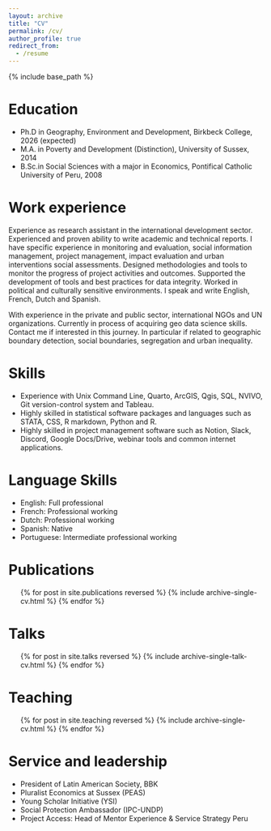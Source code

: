 ```yaml
---
layout: archive
title: "CV"
permalink: /cv/
author_profile: true
redirect_from:
  - /resume
---
```



{% include base_path %}

Education
======
* Ph.D in Geography, Environment and Development, Birkbeck College, 2026 (expected)
* M.A. in Poverty and Development (Distinction), University of Sussex, 2014
* B.Sc.in Social Sciences with a major in Economics, Pontifical Catholic
University of Peru, 2008

Work experience
======
Experience as research assistant in the international development sector. Experienced and
proven ability to write academic and technical reports. 
I have specific experience in monitoring and evaluation, social information management, 
project management, impact evaluation and urban interventions social assessments. 
Designed methodologies and tools to monitor the progress of project activities and outcomes. 
Supported the development of tools and best practices for data integrity. Worked in 
political and culturally sensitive environments. I speak and write English, French, Dutch and Spanish. 

With experience in the private and public sector, international NGOs and UN organizations. 
Currently in process of acquiring geo data science skills. Contact me if interested in this journey.
In particular if related to geographic boundary detection, social boundaries, segregation and urban inequality.
 
Skills
======
* Experience with Unix Command Line, Quarto, ArcGIS, Qgis, SQL, NVIVO, Git version-control
system and Tableau.
* Highly skilled in statistical software packages and languages such as STATA, CSS, R
markdown, Python and R.
* Highly skilled in project management software such as Notion, Slack, Discord, Google
Docs/Drive, webinar tools and common internet applications.

  
Language Skills
======
* English: Full professional 
* French: Professional working 
* Dutch: Professional working
* Spanish: Native 
* Portuguese: Intermediate professional working

Publications
======
  <ul>{% for post in site.publications reversed %}
    {% include archive-single-cv.html %}
  {% endfor %}</ul>
  
Talks
======
  <ul>{% for post in site.talks reversed %}
    {% include archive-single-talk-cv.html  %}
  {% endfor %}</ul>
  
Teaching
======
  <ul>{% for post in site.teaching reversed %}
    {% include archive-single-cv.html %}
  {% endfor %}</ul>
  
Service and leadership
======
* President of Latin American Society, BBK
* Pluralist Economics at Sussex (PEAS)
* Young Scholar Initiative (YSI)
* Social Protection Ambassador (IPC-UNDP)
* Project Access: Head of Mentor Experience & Service Strategy Peru
  
